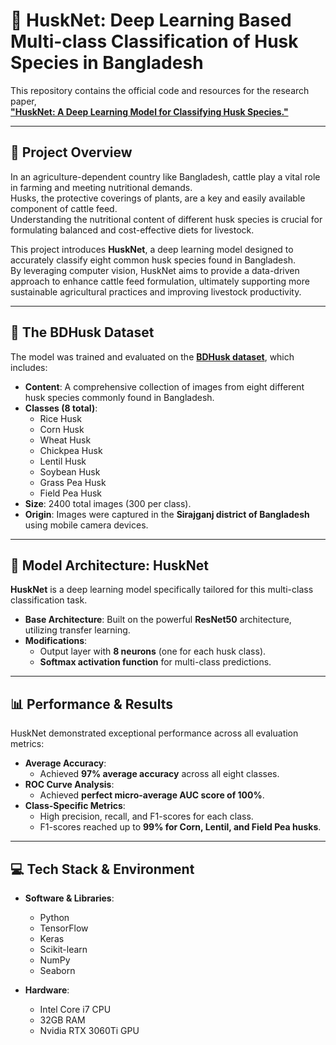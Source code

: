 # 🌾 HuskNet: Deep Learning Based Multi-class Classification of Husk Species in Bangladesh

This repository contains the official code and resources for the research paper,  
**["HuskNet: A Deep Learning Model for Classifying Husk Species."](https://www.researchgate.net/publication/381640044_HuskNet_Deep_Learning_Based_Multi-class_Classification_of_Husk_Species_in_Bangladesh)**

---

## 📖 Project Overview

In an agriculture-dependent country like Bangladesh, cattle play a vital role in farming and meeting nutritional demands.  
Husks, the protective coverings of plants, are a key and easily available component of cattle feed.  
Understanding the nutritional content of different husk species is crucial for formulating balanced and cost-effective diets for livestock.

This project introduces **HuskNet**, a deep learning model designed to accurately classify eight common husk species found in Bangladesh.  
By leveraging computer vision, HuskNet aims to provide a data-driven approach to enhance cattle feed formulation, ultimately supporting more sustainable agricultural practices and improving livestock productivity.

---

## 🌾 The BDHusk Dataset

The model was trained and evaluated on the **[BDHusk dataset](https://data.mendeley.com/datasets/h754ntdtfx/1)**, which includes:

- **Content**: A comprehensive collection of images from eight different husk species commonly found in Bangladesh.
- **Classes (8 total)**:  
  - Rice Husk  
  - Corn Husk  
  - Wheat Husk  
  - Chickpea Husk  
  - Lentil Husk  
  - Soybean Husk  
  - Grass Pea Husk  
  - Field Pea Husk
- **Size**: 2400 total images (300 per class).
- **Origin**: Images were captured in the **Sirajganj district of Bangladesh** using mobile camera devices.

---

## 🧠 Model Architecture: HuskNet

**HuskNet** is a deep learning model specifically tailored for this multi-class classification task.

- **Base Architecture**: Built on the powerful **ResNet50** architecture, utilizing transfer learning.
- **Modifications**:  
  - Output layer with **8 neurons** (one for each husk class).  
  - **Softmax activation function** for multi-class predictions.

---

## 📊 Performance & Results

HuskNet demonstrated exceptional performance across all evaluation metrics:

- **Average Accuracy**:  
  - Achieved **97% average accuracy** across all eight classes.
- **ROC Curve Analysis**:  
  - Achieved **perfect micro-average AUC score of 100%**.
- **Class-Specific Metrics**:  
  - High precision, recall, and F1-scores for each class.  
  - F1-scores reached up to **99% for Corn, Lentil, and Field Pea husks**.

---

## 💻 Tech Stack & Environment

- **Software & Libraries**:  
  - Python  
  - TensorFlow  
  - Keras  
  - Scikit-learn  
  - NumPy  
  - Seaborn

- **Hardware**:  
  - Intel Core i7 CPU  
  - 32GB RAM  
  - Nvidia RTX 3060Ti GPU
